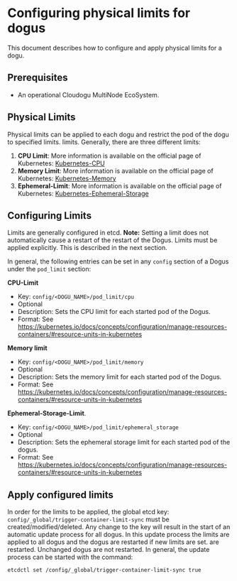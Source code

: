 # Configuring physical limits for dogus

This document describes how to configure and apply physical limits for a dogu.

## Prerequisites

* An operational Cloudogu MultiNode EcoSystem.

## Physical Limits

Physical limits can be applied to each dogu and restrict the pod of the dogu to specified limits.
limits.
Generally, there are three different limits:

1. **CPU Limit**: More information is available on the official page of
   Kubernetes: [Kubernetes-CPU](https://kubernetes.io/docs/concepts/configuration/manage-resources-containers/#meaning-of-cpu)
1. **Memory Limit**: More information is available on the official page of
   Kubernetes: [Kubernetes-Memory](https://kubernetes.io/docs/concepts/configuration/manage-resources-containers/#meaning-of-memory)
1. **Ephemeral-Limit**: More information is available on the official page of
   Kubernetes: [Kubernetes-Ephemeral-Storage](https://kubernetes.io/docs/concepts/configuration/manage-resources-containers/#local-ephemeral-storage)

## Configuring Limits

Limits are generally configured in etcd. **Note:** Setting a limit does not automatically cause a restart of the
restart of the Dogus. Limits must be applied explicitly. This is described in the next section.

In general, the following entries can be set in any `config` section of a Dogus under the `pod_limit` section:

**CPU-Limit**

- Key: `config/<DOGU_NAME>/pod_limit/cpu`
- Optional
- Description: Sets the CPU limit for each started pod of the Dogus.
- Format:
  See https://kubernetes.io/docs/concepts/configuration/manage-resources-containers/#resource-units-in-kubernetes

**Memory limit**

- Key: `config/<DOGU_NAME>/pod_limit/memory`
- Optional
- Description: Sets the memory limit for each started pod of the Dogus.
- Format:
  See https://kubernetes.io/docs/concepts/configuration/manage-resources-containers/#resource-units-in-kubernetes

**Ephemeral-Storage-Limit**.

- Key: `config/<DOGU_NAME>/pod_limit/ephemeral_storage`
- Optional
- Description: Sets the ephemeral storage limit for each started pod of the dogus.
- Format:
  See https://kubernetes.io/docs/concepts/configuration/manage-resources-containers/#resource-units-in-kubernetes

## Apply configured limits

In order for the limits to be applied, the global etcd key: `config/_global/trigger-container-limit-sync`
must be created/modified/deleted. Any change to the key will result in the start of an automatic update process
for all dogus. In this update process the limits are applied to all dogus and the dogus are restarted if new limits are set.
are restarted. Unchanged dogus are not restarted. In general, the update process can be started with the
command:

```bash
etcdctl set /config/_global/trigger-container-limit-sync true
```